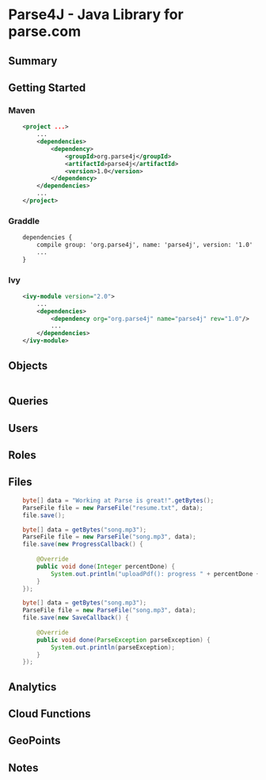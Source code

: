 Parse4J - Java Library for parse.com
====================================

Summary
-------


Getting Started
---------------

### Maven ###

```XML
	<project ...>
	    ...
	    <dependencies>
	        <dependency>
	            <groupId>org.parse4j</groupId>
	            <artifactId>parse4j</artifactId>
	            <version>1.0</version>
	        </dependency>
	    </dependencies>
	    ...
	</project>
```

### Graddle ###

```XML
	dependencies {
	    compile group: 'org.parse4j', name: 'parse4j', version: '1.0'
	    ...
	}
```

### Ivy ###

```XML
	<ivy-module version="2.0">
	    ...
	    <dependencies>
	        <dependency org="org.parse4j" name="parse4j" rev="1.0"/>
	        ...
	    </dependencies>
	</ivy-module>
```

Objects
-------

```Java

```

Queries
-------


Users
-----


Roles
-----


Files
-----

```JAVA
	byte[] data = "Working at Parse is great!".getBytes();
	ParseFile file = new ParseFile("resume.txt", data);
	file.save();
```


```JAVA
	byte[] data = getBytes("song.mp3");
	ParseFile file = new ParseFile("song.mp3", data);
	file.save(new ProgressCallback() {
		
		@Override
		public void done(Integer percentDone) {
			System.out.println("uploadPdf(): progress " + percentDone + "%");
		}
	});
```


```JAVA
	byte[] data = getBytes("song.mp3");
	ParseFile file = new ParseFile("song.mp3", data);
	file.save(new SaveCallback() {
		
		@Override
		public void done(ParseException parseException) {
			System.out.println(parseException);
		}
	});
```


Analytics
---------


Cloud Functions
---------------


GeoPoints
---------

Notes
-----